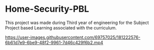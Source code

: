# Home-Security-PBL

This project was made during Third year of engineering for the Subject Project based Learning associated with the curriculum.





https://user-images.githubusercontent.com/69757025/181222576-6b61d7e9-6be9-48f2-9961-7d46c429f6b2.mp4


